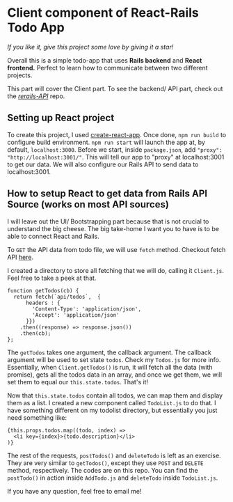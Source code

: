 # Client component of React-Rails Todo App

*If you like it, give this project some love by giving it a star!*

Overall this is a simple todo-app that uses **Rails backend** and **React frontend.** Perfect to learn how to
communicate between two different projects.

This part will cover the Client part. To see the backend/ API part, check out the [ *rerails-API*](https://github.com/IggHub/rerails-api) repo.

## Setting up React project

To create this project, I used [create-react-app](https://github.com/facebookincubator/create-react-app). Once done, `npm run build` to configure build environment. `npm run start` will launch the app at, by default, `localhost:3000`. Before we start, inside `package.json`, add `"proxy": "http://localhost:3001/"`. This will tell our app to "proxy" at localhost:3001 to get our data. We will also configure our Rails API to send data to localhost:3001.

## How to setup React to get data from Rails API Source (works on most API sources)

I will leave out the UI/ Bootstrapping part because that is not crucial to understand the big cheese. The big take-home I want you to have is to be able to connect React and Rails.

To `GET` the API data from todo file, we will use `fetch` method. Checkout fetch API [here](https://developer.mozilla.org/en-US/docs/Web/API/Fetch_API).

I created a directory to store all fetching that we will do, calling it `Client.js`. Feel free to take a peek at that.

```
function getTodos(cb) {
  return fetch(`api/todos`,  {
      headers : {
        'Content-Type': 'application/json',
        'Accept': 'application/json'
      }})
    .then((response) => response.json())
    .then(cb);
};
```

The `getTodos` takes one argument, the callback argument. The callback argument will be used to set state `todos`. Check my `Todos.js` for more info. Essentially, when `Client.getTodos()` is run, it will fetch all the data (with promise), gets all the todos data in an array, and once we get them, we will set them to equal our `this.state.todos`. That's it!

Now that `this.state.todos` contain all todos, we can map them and display them as a list. I created a new component called `TodoList.js` to do that. I have something different on my todolist directory, but essentially you just need something like:

```
{this.props.todos.map((todo, index) =>
  <li key={index}>{todo.description}</li>
)}
```

The rest of the requests, `postTodos()` and `deleteTodo` is left as an exercise. They are very similar to `getTodos()`, except they use `POST` and `DELETE` method, respectively. The codes are on this repo. You can find the `postTodo()` in action inside `AddTodo.js` and `deleteTodo` inside `TodoList.js`.

If you have any question, feel free to email me!
